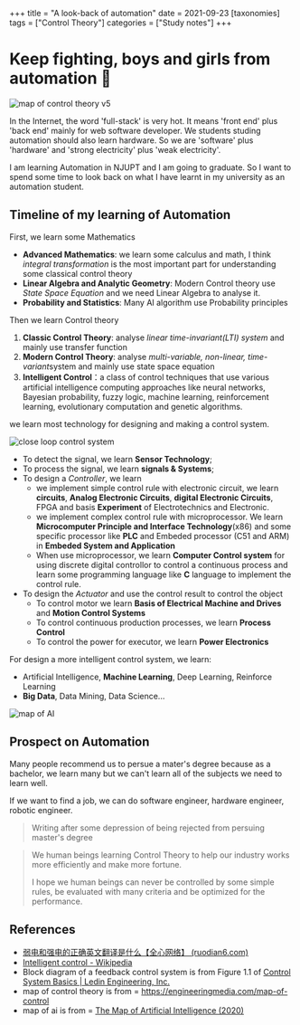 +++
title = "A look-back of automation"
date = 2021-09-23
[taxonomies]
tags = ["Control Theory"]
categories = ["Study notes"]
+++

# Keep fighting, boys and girls from automation 🤖

![map of control theory v5](https://images.squarespace-cdn.com/content/v1/5b2d76525cfd790c4a218093/1618710257013-K60SMQXQAS7Z57WWX810/Control_Map_ver5.png?format=1000w)

In the Internet, the word 'full-stack' is very hot. It means 'front end' plus 'back end' mainly for web software developer.
We students studing automation should also learn hardware. So we are 'software' plus 'hardware' and 'strong electricity' plus 'weak electricity'.

I am learning Automation in NJUPT and I am going to graduate. So I want to spend some time to look back on what I have learnt in my university as an automation student.

## Timeline of my learning of Automation

First, we learn some Mathematics

- **Advanced Mathematics**: we learn some calculus and math, I think _integral transformation_ is the most important part for understanding some classical control theory
- **Linear Algebra and Analytic Geometry**: Modern Control theory use _State Space Equation_ and we need Linear Algebra to analyse it.
- **Probability and Statistics**: Many AI algorithm use Probability principles

Then we learn Control theory

1. **Classic Control Theory**: analyse _linear time-invariant(LTI) system_ and mainly use transfer function
2. **Modern Control Theory**: analyse *multi-variable, non-linear, time-variant*system and mainly use state space equation
3. **Intelligent Control**：a class of control techniques that use various artificial intelligence computing approaches like neural networks, Bayesian probability, fuzzy logic, machine learning, reinforcement learning, evolutionary computation and genetic algorithms.

we learn most technology for designing and making a control system.

![close loop control system](https://ledin.com/wp-content/uploads/2014/12/image018-e1419127604485.png)

- To detect the signal, we learn **Sensor Technology**;
- To process the signal, we learn **signals & Systems**;
- To design a _Controller_, we learn
  - we implement simple control rule with electronic circuit, we learn **circuits**, **Analog Electronic Circuits**, **digital Electronic Circuits**, FPGA and basis **Experiment** of Electrotechnics and Electronic.
  - we implement complex control rule with microprocessor. We learn **Microcomputer Principle and Interface Technology**(x86) and some specific processor like **PLC** and Embeded processor (C51 and ARM) in **Embeded System and Application**
  - When use microprocessor, we learn **Computer Control system** for using discrete digital controllor to control a continuous process and learn some programming language like **C** language to implement the control rule.
- To design the _Actuator_ and use the control result to control the object
  - To control motor we learn **Basis of Electrical Machine and Drives** and **Motion Control Systems**
  - To control continuous production processes, we learn **Process Control**
  - To control the power for executor, we learn **Power Electronics**

For design a more intelligent control system, we learn:

- Artificial Intelligence, **Machine Learning**, Deep Learning, Reinforce Learning
- **Big Data**, Data Mining, Data Science...

![map of AI](https://miro.medium.com/max/3840/1*cjpGPJaaoc9jUX9TpPI20Q.jpeg)

## Prospect on Automation

Many people recommend us to persue a mater's degree because as a bachelor, we learn many but we can't learn all of the subjects we need to learn well.

If we want to find a job, we can do software engineer, hardware engineer, robotic engineer.

> Writing after some depression of being rejected from persuing master's degree

> We human beings learning Control Theory to help our industry works more efficiently and make more fortune.
>
> I hope we human beings can never be controlled by some simple rules, be evaluated with many criteria and be optimized for the performance.

## References

- [弱电和强电的正确英文翻译是什么【全心网络】 (ruodian6.com)](https://www.ruodian6.com/496.html)
- [Intelligent control - Wikipedia](https://en.wikipedia.org/wiki/Intelligent_control)
- Block diagram of a feedback control system is from Figure 1.1 of [Control System Basics | Ledin Engineering, Inc.](https://ledin.com/control-systems-basics/)
- map of control theory is from = https://engineeringmedia.com/map-of-control
- map of ai is from = [The Map of Artificial Intelligence (2020)](https://medium.com/swlh/the-map-of-artificial-intelligence-2020-2c4f446f4e43)
